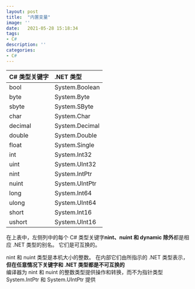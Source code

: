 ```yaml
---
layout: post
title:  "内置变量"
image: ''
date:   2021-05-28 15:18:34
tags:
- C#
description: ''
categories: 
- C#
---
```


C# 类型关键字|	.NET 类型
:-|:-
bool	|System.Boolean
byte	|System.Byte
sbyte	|System.SByte
char	|System.Char
decimal	|System.Decimal
double	|System.Double
float	|System.Single
int	|System.Int32
uint	|System.UInt32
nint	|System.IntPtr
nuint	|System.UIntPtr
long	|System.Int64
ulong	|System.UInt64
short	|System.Int16
ushort	|System.UInt16

在上表中，左侧列中的每个 C# 类型关键字**nint、nuint 和 dynamic 除外**都是相应 .NET 类型的别名。 它们是可互换的。  

nint 和 nuint 类型是本机大小的整数。 在内部它们由所指示的 .NET 类型表示，**但在任意情况下关键字和 .NET 类型都是不可互换的**  
编译器为 nint 和 nuint 的整数类型提供操作和转换，而不为指针类型 System.IntPtr 和 System.UIntPtr 提供
